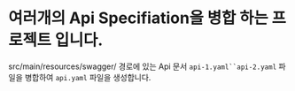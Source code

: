 # 여러개의 Api Specifiation을 병합 하는 프로젝트 입니다.

src/main/resources/swagger/ 경로에 있는 Api 문서 `api-1.yaml``api-2.yaml` 파일을 병합하여 `api.yaml` 파일을 생성합니다.